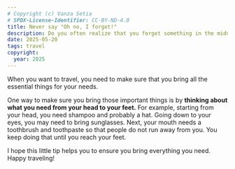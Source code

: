 ```yaml
---
# Copyright (c) Vanza Setia
# SPDX-License-Identifier: CC-BY-ND-4.0
title: Never say "Oh no, I forgot!"
description: Do you often realize that you forget something in the middle of your trip? I know a trick that can prevent you from having such a bad experience.
date: 2025-05-20
tags: travel
copyright:
  year: 2025
---
```


When you want to travel, you need to make sure that you bring all the essential things for your needs.

One way to make sure you bring those important things is by **thinking about what you need from your head to your feet.** For example, starting from your head, you need shampoo and probably a hat. Going down to your eyes, you may need to bring sunglasses. Next, your mouth needs a toothbrush and toothpaste so that people do not run away from you. You keep doing that until you reach your feet.

I hope this little tip helps you to ensure you bring everything you need. Happy traveling!
